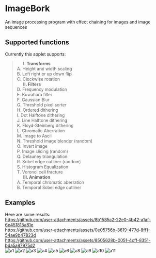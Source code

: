 # ImageBork

An image processing program with effect chaining for images and image sequences

## Supported functions
Currently this applet supports:

> **&nbsp;&nbsp;&nbsp;&nbsp;&nbsp;&nbsp;I. Transforms**<br>
A. Height and width scaling<br>
B. Left right or up down flip<br>
C. Clockwise rotation <br>
**&nbsp;&nbsp;&nbsp;&nbsp;&nbsp;&nbsp;II. Filters**<br>
D. Frequency modulation<br>
E. Kuwahara filter<br>
F. Gaussian Blur<br>
G. Threshold pixel sorter<br>
H. Ordered dithering<br>
I. Dot Halftone dithering<br>
J. Line Halftone dithering<br>
K. Floyd-Steinberg dithering<br>
L. Chromatic Aberration<br>
M. Image to Ascii<br>
N. Threshold image blender (random)<br>
O. Invert image<br>
P. Image slicing (random)<br>
Q. Delauney triangulation<br>
R. Sobel edge outliner (random)<br>
S. Histogram Equalization<br>
T. Voronoi cell fracture<br>
**&nbsp;&nbsp;&nbsp;&nbsp;&nbsp;&nbsp;III. Animation**<br>
A. Temporal chromatic aberration<br>
B. Temporal Sobel edge outliner<br>

## Examples
Here are some results:<br>
https://github.com/user-attachments/assets/8b1585a2-22e0-4b42-a1af-6e451815a81e<br>
https://github.com/user-attachments/assets/0e05756b-3619-477d-8ff1-54ae9b47823d<br>
https://github.com/user-attachments/assets/8505628b-0051-4cff-8351-bda5a87975d2<br>
![a1](https://github.com/user-attachments/assets/bb4218bd-27c4-4e43-ad35-cd1c10830c02)
![a2](https://github.com/user-attachments/assets/2cc888a0-fc7c-41ab-8348-3cbb29019fea)
![a3](https://github.com/user-attachments/assets/c6416e03-ecc7-47f8-8283-763660472c0c)
![a4](https://github.com/user-attachments/assets/146b2f03-1942-41d8-ad82-ca24de3d4621)
![a5](https://github.com/user-attachments/assets/6f26dccd-e8bb-44e2-b150-3a61b3790f42)
![a6](https://github.com/user-attachments/assets/e176b905-74f7-4ff9-93e1-962e6f7731ec)
![a8](https://github.com/user-attachments/assets/4791f975-e96e-4243-a490-26a980be2227)
![a9](https://github.com/user-attachments/assets/84f0a628-d58b-4c5a-b2fe-d995b6bd8e48)
![a10](https://github.com/user-attachments/assets/0e4a832d-8c5e-45e6-b179-e3a03acfd60e)
![a11](https://github.com/user-attachments/assets/e4d49c43-2329-48c9-bc46-a866235a3796)<br>


